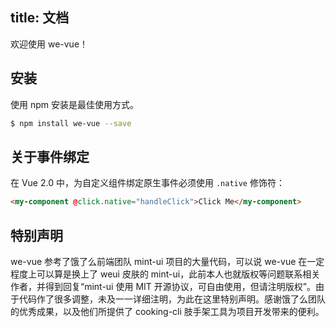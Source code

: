 title: 文档
---

欢迎使用 we-vue！

## 安装

使用 npm 安装是最佳使用方式。

``` bash
$ npm install we-vue --save
```

## 关于事件绑定

在 Vue 2.0 中，为自定义组件绑定原生事件必须使用 `.native` 修饰符：

```html
<my-component @click.native="handleClick">Click Me</my-component>
```

## 特别声明
we-vue 参考了饿了么前端团队 mint-ui 项目的大量代码，可以说 we-vue 在一定程度上可以算是换上了 weui 皮肤的 mint-ui，此前本人也就版权等问题联系相关作者，并得到回复“mint-ui 使用 MIT 开源协议，可自由使用，但请注明版权”。由于代码作了很多调整，未及一一详细注明，为此在这里特别声明。感谢饿了么团队的优秀成果，以及他们所提供了 cooking-cli 肢手架工具为项目开发带来的便利。